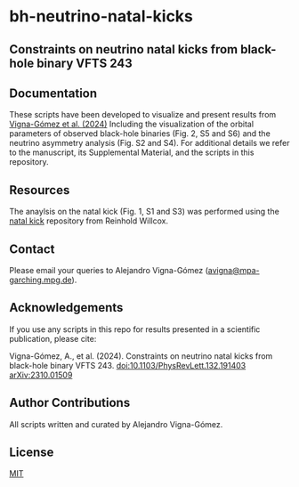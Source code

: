 # bh-neutrino-natal-kicks
## Constraints on neutrino natal kicks from  black-hole binary VFTS 243

## Documentation
These scripts have been developed to visualize and present results from [Vigna-Gómez et al. (2024)](https://arxiv.org/abs/2310.01509)
Including the visualization of the orbital parameters of observed black-hole binaries (Fig. 2, S5 and S6) and the neutrino asymmetry analysis (Fig. S2 and S4). 
For additional details we refer to the manuscript, its Supplemental Material, and the scripts in this repository.

## Resources
The anaylsis on the natal kick (Fig. 1, S1 and S3) was performed using the [natal kick](https://github.com/reinhold-willcox/BH_neutrinos) repository from Reinhold Willcox.

## Contact
Please email your queries to Alejandro Vigna-Gómez (avigna@mpa-garching.mpg.de).

## Acknowledgements
If you use any scripts in this repo for results presented in a scientific publication, please cite:

Vigna-Gómez, A., et al. (2024). Constraints on neutrino natal kicks from  black-hole binary VFTS 243. [doi:10.1103/PhysRevLett.132.191403](https://doi.org/10.1103/PhysRevLett.132.191403) [arXiv:2310.01509](https://arxiv.org/abs/2310.01509)

## Author Contributions
All scripts written and curated by Alejandro Vigna-Gómez. 

## License
[MIT](https://choosealicense.com/licenses/mit/)
